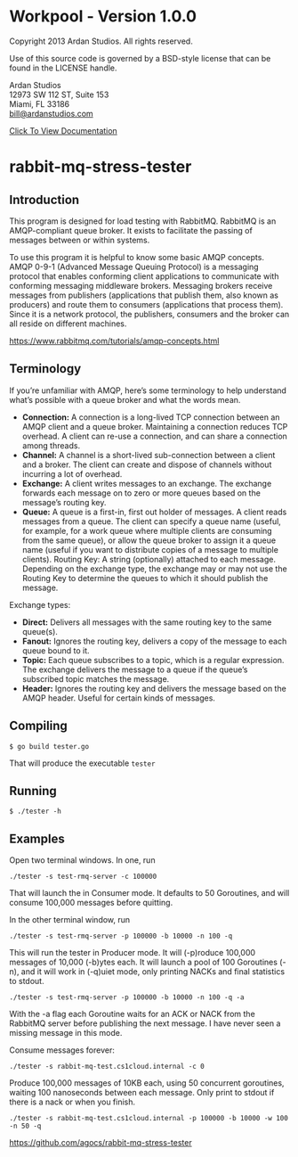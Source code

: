 # Workpool - Version 1.0.0

Copyright 2013 Ardan Studios. All rights reserved.

Use of this source code is governed by a BSD-style license that can be found in the LICENSE handle.

Ardan Studios<br />
12973 SW 112 ST, Suite 153<br />
Miami, FL 33186<br />
bill@ardanstudios.com<br />

[Click To View Documentation](http://godoc.org/github.com/goinggo/utilities/v1/workpool)





rabbit-mq-stress-tester
=======================

Introduction
------------

This program is designed for load testing with RabbitMQ. RabbitMQ is an AMQP-compliant queue broker. It exists to facilitate the passing of messages between or within systems.

To use this program it is helpful to know some basic AMQP concepts.  AMQP 0-9-1 (Advanced Message Queuing Protocol) is a messaging protocol that enables conforming client applications to communicate with conforming messaging middleware brokers. Messaging brokers receive messages from publishers (applications that publish them, also known as producers) and route them to consumers (applications that process them).  Since it is a network protocol, the publishers, consumers and the broker can all reside on different machines.

https://www.rabbitmq.com/tutorials/amqp-concepts.html

Terminology
-----------

If you’re unfamiliar with AMQP, here’s some terminology to help understand what’s possible with a queue broker and what the words mean.

* **Connection:** A connection is a long-lived TCP connection between an AMQP client and a queue broker. Maintaining a connection reduces TCP overhead. A client can re-use a connection, and can share a connection among threads.
* **Channel:** A channel is a short-lived sub-connection between a client and a broker. The client can create and dispose of channels without incurring a lot of overhead.
* **Exchange:** A client writes messages to an exchange. The exchange forwards each message on to zero or more queues based on the message’s routing key.
* **Queue:** A queue is a first-in, first out holder of messages. A client reads messages from a queue. The client can specify a queue name (useful, for example, for a work queue where multiple clients are consuming from the same queue), or allow the queue broker to assign it a queue name (useful if you want to distribute copies of a message to multiple clients).
Routing Key: A string (optionally) attached to each message. Depending on the exchange type, the exchange may or may not use the Routing Key to determine the queues to which it should publish the message.

Exchange types:

* **Direct:** Delivers all messages with the same routing key to the same queue(s).
* **Fanout:** Ignores the routing key, delivers a copy of the message to each queue bound to it.
* **Topic:** Each queue subscribes to a topic, which is a regular expression. The exchange delivers the message to a queue if the queue’s subscribed topic matches the message.
* **Header:** Ignores the routing key and delivers the message based on the AMQP header. Useful for certain kinds of messages.

Compiling
---------

    $ go build tester.go

That will produce the executable `tester`

Running
-------

    $ ./tester -h

Examples
--------
Open two terminal windows. In one, run

    ./tester -s test-rmq-server -c 100000

That will launch the in Consumer mode. It defaults to 50 Goroutines, and will consume 100,000 messages before quitting.

In the other terminal window, run

    ./tester -s test-rmq-server -p 100000 -b 10000 -n 100 -q

This will run the tester in Producer mode. It will (-p)roduce 100,000 messages of 10,000 (-b)ytes each. It will launch a pool of 100 Goroutines (-n), and it will work in (-q)uiet mode, only printing NACKs and final statistics to stdout.

    ./tester -s test-rmq-server -p 100000 -b 10000 -n 100 -q -a

With the -a flag each Goroutine waits for an ACK or NACK from the RabbitMQ server before publishing the next message. I have never seen a missing message in this mode.

Consume messages forever:

    ./tester -s rabbit-mq-test.cs1cloud.internal -c 0

Produce 100,000 messages of 10KB each, using 50 concurrent goroutines, waiting 100 nanoseconds between each message. Only print to stdout if there is a nack or when you finish.

    ./tester -s rabbit-mq-test.cs1cloud.internal -p 100000 -b 10000 -w 100 -n 50 -q
	
	
	
https://github.com/agocs/rabbit-mq-stress-tester
